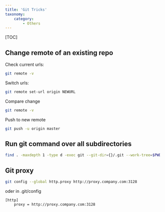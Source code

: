 ```yaml
---
title: 'Git Tricks'
taxonomy:
    category:
        - Others
---
```


[TOC]

## Change remote of an existing repo
Check current urls:
```bash
git remote -v
```
Switch urls:
```bash
git remote set-url origin NEWURL
```
Compare change
```bash
git remote -v
```
Push to new remote
```bash
git push -u origin master
```

## Run git command over all subdirectories

```bash
find . -maxdepth 1 -type d -exec git --git-dir={}/.git --work-tree=$PWD/{} pull \;
```

## Git proxy
```bash
git config --global http.proxy http://proxy.company.com:3128
```
oder in .git/config
```
[http]
	proxy = http://proxy.company.com:3128
```